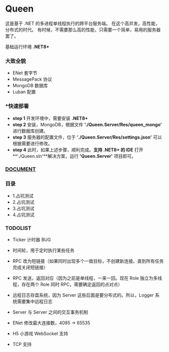 # Queen

这是基于 .NET 的多进程单线程执行的跨平台服务端。
在这个高并发，高性能，分布式的时代。
有时候，不需要那么高的性能，只需要一个简单，易用的服务器罢了。

基础运行环境 **.NET8+**

### 大致全貌

- ENet 套字节
- MessagePack 协议
- MongoDB 数据库
- Luban 配置

### *快速部署

- **step 1** 开发环境中，需要安装 **.NET8+**
- **step 2** 安装，MongoDB，根据文件 **'./Queen.Server/Res/queen_mongo'** 进行数据库创建。
- **step 3** 服务器的配置文件，位于 **'./Queen.Server/Res/settings.json'** 可以根据需要进行修改。
- **step 4** 此时，如果上述步骤，顺利完成。**支持 .NET8+ 的 IDE** 打开 **'./Queen.sln'**解决方案，运行 **'Queen.Server'** 项目即可。

### [DOCUMENT](#catalog)

### <span id="catalog">目录</span>

- 1.占坑测试
- 2.占坑测试
- 3.占坑测试
- 4.占坑测试

### TODOLIST

- Ticker 计时器 BUG

- 时间轮，用于定时执行某些任务

- RPC 改为短链接（如果同时出现多个一致目标，不创建新连接。直到所有任务完成关闭短链接）

- RPC 发送，返回对应（因为之前是单线程，一来一回。现在 Role 独立为多线程，存在两个 Role 同时 RPC，需要确定返回的点对点）

- 远程日志存盘系统，因为 Server 这些后面是要分布式的。所以，Logger 系统需要集中远程日志

- Server 与 Server 之间的交互事务机制

- ENet 修改最大连接数，4095 -> 65535

- H5 小游戏 WebSocket 支持

- TCP 支持
